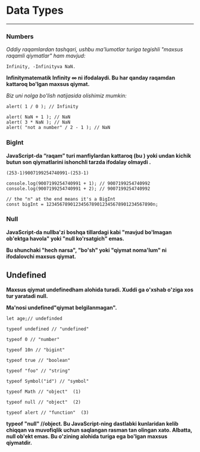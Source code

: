 # Data Types

---

### Numbers

_Oddiy raqamlardan tashqari, ushbu ma'lumotlar turiga tegishli "maxsus raqamli qiymatlar" ham mavjud:_

`Infinity, -Infinityva NaN.`

**Infinitymatematik Infinity ∞ ni ifodalaydi. Bu har qanday raqamdan kattaroq bo'lgan maxsus qiymat.**

_Biz uni nolga bo'lish natijasida olishimiz mumkin:_

`alert( 1 / 0 ); // Infinity`

```
alert( NaN + 1 ); // NaN
alert( 3 * NaN ); // NaN
alert( "not a number" / 2 - 1 ); // NaN
```

### BigInt

**JavaScript-da “raqam” turi manfiylardan kattaroq (bu ) yoki undan kichik butun son qiymatlarini ishonchli tarzda ifodalay olmaydi .**

`(253-1)9007199254740991-(253-1)`

```
console.log(9007199254740991 + 1); // 9007199254740992
console.log(9007199254740991 + 2); // 9007199254740992
```

```
// the "n" at the end means it's a BigInt
const bigInt = 1234567890123456789012345678901234567890n;
```

### Null

**JavaScript-da nullba'zi boshqa tillardagi kabi "mavjud bo'lmagan ob'ektga havola" yoki "null ko'rsatgich" emas.**

**Bu shunchaki "hech narsa", "bo'sh" yoki "qiymat noma'lum" ni ifodalovchi maxsus qiymat.**

## Undefined

**Maxsus qiymat undefinedham alohida turadi. Xuddi ga o'xshab o'ziga xos tur yaratadi null.**

**Ma'nosi undefined"qiymat belgilanmagan".**

`let age;// undefinded`

```
typeof undefined // "undefined"

typeof 0 // "number"

typeof 10n // "bigint"

typeof true // "boolean"

typeof "foo" // "string"

typeof Symbol("id") // "symbol"

typeof Math // "object"  (1)

typeof null // "object"  (2)

typeof alert // "function"  (3)
```

**typeof "null" //object. Bu JavaScript-ning dastlabki kunlaridan kelib chiqqan va muvofiqlik uchun saqlangan rasman tan olingan xato. Albatta, null ob'ekt emas. Bu o'zining alohida turiga ega bo'lgan maxsus qiymatdir.**
